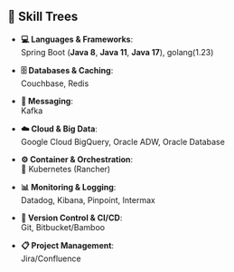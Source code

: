 ## 🌳 Skill Trees

- **💻 Languages & Frameworks**:  
  Spring Boot (**Java 8**, **Java 11**, **Java 17**), golang(1.23)

- **🗄️ Databases & Caching**:  
  Couchbase, Redis

- **📩 Messaging**:  
  Kafka

- **☁️ Cloud & Big Data**:  
  Google Cloud BigQuery, Oracle ADW, Oracle Database

- **⚙️ Container & Orchestration**:  
  🐳 Kubernetes (Rancher)

- **📊 Monitoring & Logging**:  
  Datadog, Kibana, Pinpoint, Intermax

- **🔧 Version Control & CI/CD**:  
  Git, Bitbucket/Bamboo

- **📋 Project Management**:  
  Jira/Confluence
